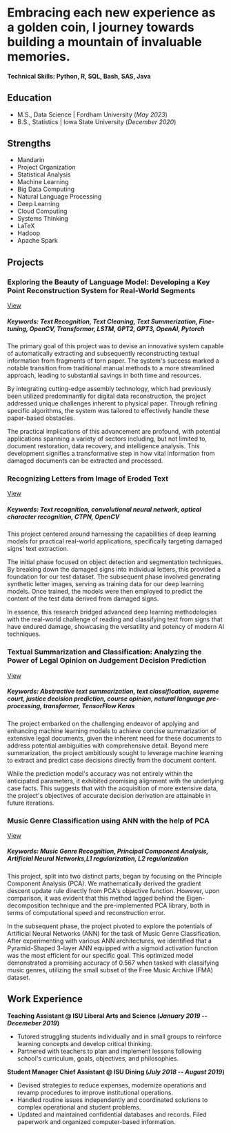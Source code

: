 # Embracing each new experience as a golden coin, I journey towards building a mountain of invaluable memories.

#### Technical Skills: Python, R, SQL, Bash, SAS, Java

## Education						       		
- M.S., Data Science	| Fordham University (_May 2023_)	 			        		
- B.S., Statistics | Iowa State University (_December 2020_)

## Strengths
- Mandarin
- Project Organization
- Statistical Analysis
- Machine Learning
- Big Data Computing
- Natural Language Processing
- Deep Learning
- Cloud Computing
- Systems Thinking
- LaTeX
- Hadoop
- Apache Spark

## Projects
### Exploring the Beauty of Language Model: Developing a Key Point Reconstruction System for Real-World Segments
[View](https://drive.google.com/file/d/1obCwdnkr6Fl887N31QTwl6UbNTgmLowB/view?usp=drive_link)
##### Keywords: Text Recognition, Text Cleaning, Text Summerization, Fine-tuning, OpenCV, Transformor, LSTM, GPT2, GPT3, OpenAI, Pytorch

The primary goal of this project was to devise an innovative system capable of automatically extracting and subsequently reconstructing textual information from fragments of torn paper. The system's success marked a notable transition from traditional manual methods to a more streamlined approach, leading to substantial savings in both time and resources.

By integrating cutting-edge assembly technology, which had previously been utilized predominantly for digital data reconstruction, the project addressed unique challenges inherent to physical paper. Through refining specific algorithms, the system was tailored to effectively handle these paper-based obstacles.

The practical implications of this advancement are profound, with potential applications spanning a variety of sectors including, but not limited to, document restoration, data recovery, and intelligence analysis. This development signifies a transformative step in how vital information from damaged documents can be extracted and processed.

### Recognizing Letters from Image of Eroded Text
[View](https://drive.google.com/file/d/15TCMkB6I5bRaQOrqxihyBdGzgUKVSsKu/view?usp=sharing)
##### Keywords: Text recognition, convolutional neural network, optical character recognition, CTPN, OpenCV

This project centered around harnessing the capabilities of deep learning models for practical real-world applications, specifically targeting damaged signs' text extraction.

The initial phase focused on object detection and segmentation techniques. By breaking down the damaged signs into individual letters, this provided a foundation for our test dataset. The subsequent phase involved generating synthetic letter images, serving as training data for our deep learning models. Once trained, the models were then employed to predict the content of the test data derived from damaged signs.

In essence, this research bridged advanced deep learning methodologies with the real-world challenge of reading and classifying text from signs that have endured damage, showcasing the versatility and potency of modern AI techniques.

### Textual Summarization and Classification: Analyzing the Power of Legal Opinion on Judgement Decision Prediction
[View](https://drive.google.com/file/d/1T9PFUGU30diuWi8gZsyUUlKqp2202yOx/view?usp=sharing)
##### Keywords: Abstractive text summarization, text classification, supreme court, justice decision prediction, course opinion, natural language pre-processing, transformer, TensorFlow Keras

The project embarked on the challenging endeavor of applying and enhancing machine learning models to achieve concise summarization of extensive legal documents, given the inherent need for these documents to address potential ambiguities with comprehensive detail. Beyond mere summarization, the project ambitiously sought to leverage machine learning to extract and predict case decisions directly from the document content.

While the prediction model's accuracy was not entirely within the anticipated parameters, it exhibited promising alignment with the underlying case facts. This suggests that with the acquisition of more extensive data, the project's objectives of accurate decision derivation are attainable in future iterations.

### Music Genre Classification using ANN with the help of PCA
[View](https://drive.google.com/file/d/10KRL94qtYPasqfj0sq4zPIfHuQqpi69Y/view?usp=sharing)
##### Keywords: Music Genre Recognition, Principal Component Analysis, Artificial Neural Networks,L1 regularization, L2 regularization

This project, split into two distinct parts, began by focusing on the Principle Component Analysis (PCA). We mathematically derived the gradient descent update rule directly from PCA's objective function. However, upon comparison, it was evident that this method lagged behind the Eigen-decomposition technique and the pre-implemented PCA library, both in terms of computational speed and reconstruction error.

In the subsequent phase, the project pivoted to explore the potentials of Artificial Neural Networks (ANN) for the task of Music Genre Classification. After experimenting with various ANN architectures, we identified that a Pyramid-Shaped 3-layer ANN equipped with a sigmoid activation function was the most efficient for our specific goal. This optimized model demonstrated a promising accuracy of 0.567 when tasked with classifying music genres, utilizing the small subset of the Free Music Archive (FMA) dataset.

## Work Experience
**Teaching Assistant @ ISU Liberal Arts and Science (_January 2019 -- Decemeber 2019_)**
- Tutored struggling students individually and in small groups to reinforce learning concepts and develop critical thinking.
- Partnered with teachers to plan and implement lessons following school's curriculum, goals, objectives, and philosophies.

**Student Manager Chief Assistant @ ISU Dining (_July 2018 -- August 2019_)**
- Devised strategies to reduce expenses, modernize operations and revamp procedures to improve institutional operations.
- Handled routine issues independently and coordinated solutions to complex operational and student problems.
- Updated and maintained confidential databases and records. Filed paperwork and organized computer-based information.


